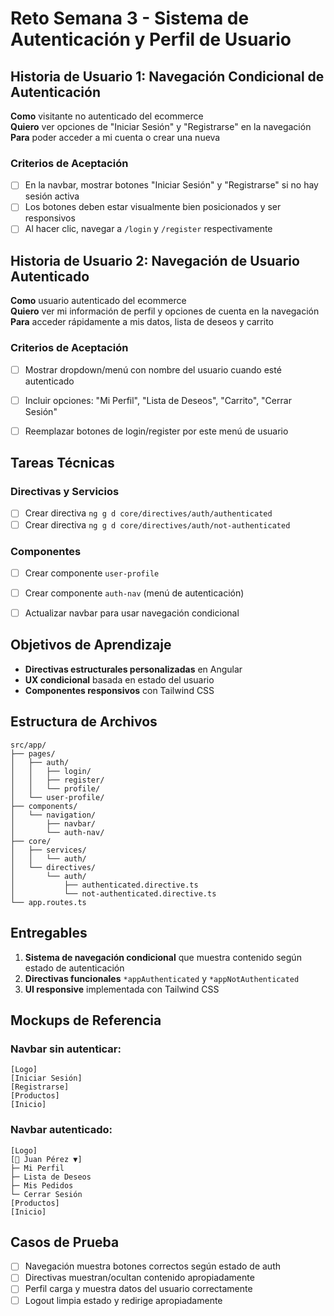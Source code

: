 # Reto Semana 3 - Sistema de Autenticación y Perfil de Usuario

## Historia de Usuario 1: Navegación Condicional de Autenticación

**Como** visitante no autenticado del ecommerce  
**Quiero** ver opciones de "Iniciar Sesión" y "Registrarse" en la navegación  
**Para** poder acceder a mi cuenta o crear una nueva

### Criterios de Aceptación
- [ ] En la navbar, mostrar botones "Iniciar Sesión" y "Registrarse" si no hay sesión activa
- [ ] Los botones deben estar visualmente bien posicionados y ser responsivos
- [ ] Al hacer clic, navegar a `/login` y `/register` respectivamente

## Historia de Usuario 2: Navegación de Usuario Autenticado

**Como** usuario autenticado del ecommerce  
**Quiero** ver mi información de perfil y opciones de cuenta en la navegación  
**Para** acceder rápidamente a mis datos, lista de deseos y carrito

### Criterios de Aceptación
- [ ] Mostrar dropdown/menú con nombre del usuario cuando esté autenticado
- [ ] Incluir opciones: "Mi Perfil", "Lista de Deseos", "Carrito", "Cerrar Sesión"
- [ ] Reemplazar botones de login/register por este menú de usuario


## Tareas Técnicas

### Directivas y Servicios
- [ ] Crear directiva `ng g d core/directives/auth/authenticated`
- [ ] Crear directiva `ng g d core/directives/auth/not-authenticated`

### Componentes
- [ ] Crear componente `user-profile`
- [ ] Crear componente `auth-nav` (menú de autenticación)
- [ ] Actualizar navbar para usar navegación condicional


##  Objetivos de Aprendizaje

- **Directivas estructurales personalizadas** en Angular
- **UX condicional** basada en estado del usuario
- **Componentes responsivos** con Tailwind CSS

##  Estructura de Archivos

```
src/app/
├── pages/
│   ├── auth/
│   │   ├── login/
│   │   ├── register/
│   │   └── profile/
│   └── user-profile/
├── components/
│   └── navigation/
│       ├── navbar/
│       └── auth-nav/
├── core/
│   ├── services/
│   │   └── auth/
│   └── directives/
│       └── auth/
│           ├── authenticated.directive.ts
│           └── not-authenticated.directive.ts
└── app.routes.ts
```

## Entregables

1. **Sistema de navegación condicional** que muestra contenido según estado de autenticación
2. **Directivas funcionales** `*appAuthenticated` y `*appNotAuthenticated`
3. **UI responsive** implementada con Tailwind CSS


## Mockups de Referencia

### Navbar sin autenticar:
```
[Logo] 
[Iniciar Sesión] 
[Registrarse]
[Productos] 
[Inicio]
```

### Navbar autenticado:
```
[Logo]       
[👤 Juan Pérez ▼]
├─ Mi Perfil
├─ Lista de Deseos  
├─ Mis Pedidos
└─ Cerrar Sesión
[Productos] 
[Inicio]
```

## Casos de Prueba

- [ ] Navegación muestra botones correctos según estado de auth
- [ ] Directivas muestran/ocultan contenido apropiadamente
- [ ] Perfil carga y muestra datos del usuario correctamente
- [ ] Logout limpia estado y redirige apropiadamente